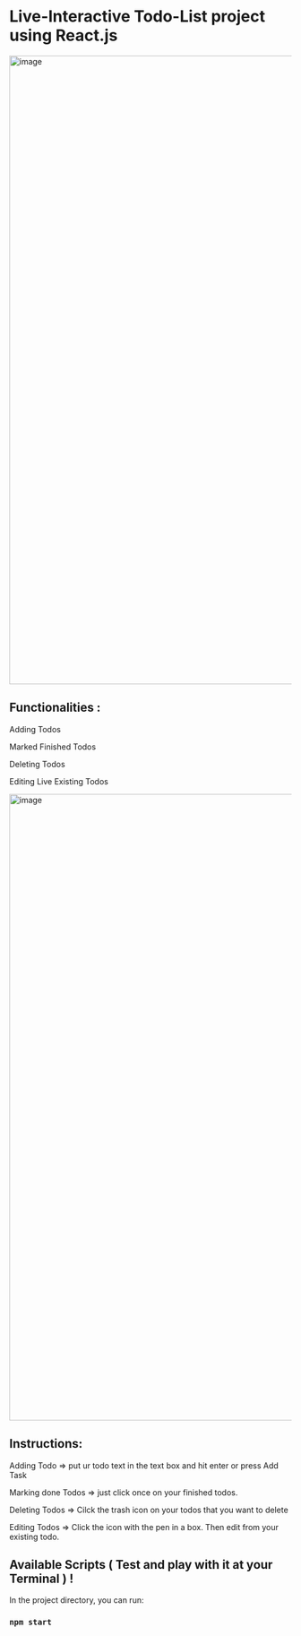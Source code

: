 # Live-Interactive Todo-List project using React.js


<img width="1122" alt="image" src="https://github.com/user-attachments/assets/d321f07a-6abf-4252-b592-9274a395246f">



Functionalities :
---------------

Adding Todos

Marked Finished Todos

Deleting Todos

Editing Live Existing Todos



<img width="1118" alt="image" src="https://github.com/user-attachments/assets/c73b2b56-c1dc-42f1-9574-e35b5077adcd">



Instructions:
------
Adding Todo  => 
put ur todo text in the text box and hit enter or press Add Task

Marking done Todos => 
just click once on your finished todos.

Deleting Todos => 
Cilck the trash icon on your todos that you want to delete

Editing Todos => 
Click the icon with the pen in a box. Then edit from your existing todo.






Available Scripts ( Test and play with it at your Terminal ) !
------------
In the project directory, you can run:
### `npm start`

